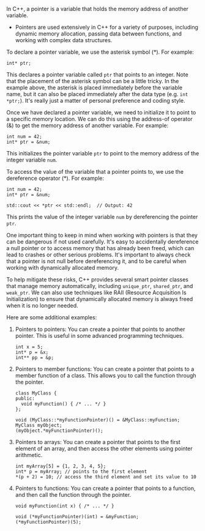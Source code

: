 In C++, a pointer is a variable that holds the memory address of another variable. 
- Pointers are used extensively in C++ for a variety of purposes, including dynamic memory allocation, passing data between functions, and working with complex data structures.

To declare a pointer variable, we use the asterisk symbol (*). For example:

```
int* ptr;
```

This declares a pointer variable called `ptr` that points to an integer. Note that the placement of the asterisk symbol can be a little tricky. In the example above, the asterisk is placed immediately before the variable name, but it can also be placed immediately after the data type (e.g. `int *ptr;`). It's really just a matter of personal preference and coding style.

Once we have declared a pointer variable, we need to initialize it to point to a specific memory location. We can do this using the address-of operator (&) to get the memory address of another variable. For example:

```
int num = 42;
int* ptr = &num;
```

This initializes the pointer variable `ptr` to point to the memory address of the integer variable `num`.

To access the value of the variable that a pointer points to, we use the dereference operator (*). For example:

```
int num = 42;
int* ptr = &num;

std::cout << *ptr << std::endl;  // Output: 42
```

This prints the value of the integer variable `num` by dereferencing the pointer `ptr`.

One important thing to keep in mind when working with pointers is that they can be dangerous if not used carefully. It's easy to accidentally dereference a null pointer or to access memory that has already been freed, which can lead to crashes or other serious problems. It's important to always check that a pointer is not null before dereferencing it, and to be careful when working with dynamically allocated memory.

To help mitigate these risks, C++ provides several smart pointer classes that manage memory automatically, including `unique_ptr`, `shared_ptr`, and `weak_ptr`. We can also use techniques like RAII (Resource Acquisition Is Initialization) to ensure that dynamically allocated memory is always freed when it is no longer needed.

Here are some additional examples:

1. Pointers to pointers:
   You can create a pointer that points to another pointer. This is useful in some advanced programming techniques.

   ```
   int x = 5;
   int* p = &x;
   int** pp = &p;
   ```

2. Pointers to member functions:
   You can create a pointer that points to a member function of a class. This allows you to call the function through the pointer.

   ```
   class MyClass {
   public:
     void myFunction() { /* ... */ }
   };

   void (MyClass::*myFunctionPointer)() = &MyClass::myFunction;
   MyClass myObject;
   (myObject.*myFunctionPointer)();
   ```

3. Pointers to arrays:
   You can create a pointer that points to the first element of an array, and then access the other elements using pointer arithmetic.

   ```
   int myArray[5] = {1, 2, 3, 4, 5};
   int* p = myArray; // points to the first element
   *(p + 2) = 10; // access the third element and set its value to 10
   ```

4. Pointers to functions:
   You can create a pointer that points to a function, and then call the function through the pointer.

   ```
   void myFunction(int x) { /* ... */ }

   void (*myFunctionPointer)(int) = &myFunction;
   (*myFunctionPointer)(5);
   ```